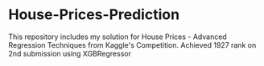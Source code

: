 # House-Prices-Prediction
This repository includes my solution for House Prices - Advanced Regression Techniques from Kaggle's Competition.
Achieved 1927 rank on 2nd submission using XGBRegressor

